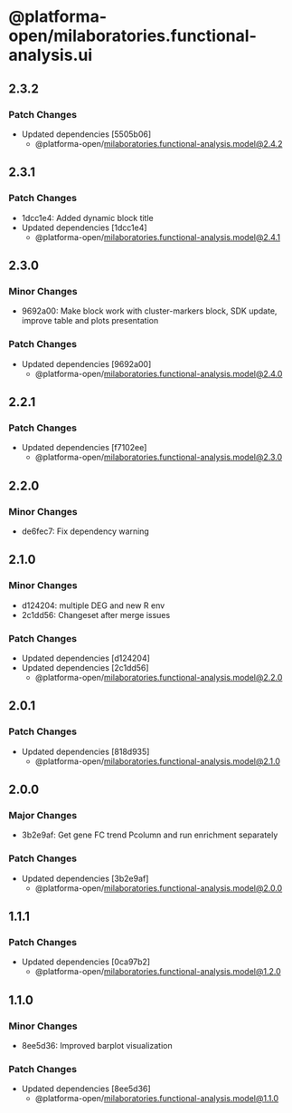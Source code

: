 # @platforma-open/milaboratories.functional-analysis.ui

## 2.3.2

### Patch Changes

- Updated dependencies [5505b06]
  - @platforma-open/milaboratories.functional-analysis.model@2.4.2

## 2.3.1

### Patch Changes

- 1dcc1e4: Added dynamic block title
- Updated dependencies [1dcc1e4]
  - @platforma-open/milaboratories.functional-analysis.model@2.4.1

## 2.3.0

### Minor Changes

- 9692a00: Make block work with cluster-markers block, SDK update, improve table and plots presentation

### Patch Changes

- Updated dependencies [9692a00]
  - @platforma-open/milaboratories.functional-analysis.model@2.4.0

## 2.2.1

### Patch Changes

- Updated dependencies [f7102ee]
  - @platforma-open/milaboratories.functional-analysis.model@2.3.0

## 2.2.0

### Minor Changes

- de6fec7: Fix dependency warning

## 2.1.0

### Minor Changes

- d124204: multiple DEG and new R env
- 2c1dd56: Changeset after merge issues

### Patch Changes

- Updated dependencies [d124204]
- Updated dependencies [2c1dd56]
  - @platforma-open/milaboratories.functional-analysis.model@2.2.0

## 2.0.1

### Patch Changes

- Updated dependencies [818d935]
  - @platforma-open/milaboratories.functional-analysis.model@2.1.0

## 2.0.0

### Major Changes

- 3b2e9af: Get gene FC trend Pcolumn and run enrichment separately

### Patch Changes

- Updated dependencies [3b2e9af]
  - @platforma-open/milaboratories.functional-analysis.model@2.0.0

## 1.1.1

### Patch Changes

- Updated dependencies [0ca97b2]
  - @platforma-open/milaboratories.functional-analysis.model@1.2.0

## 1.1.0

### Minor Changes

- 8ee5d36: Improved barplot visualization

### Patch Changes

- Updated dependencies [8ee5d36]
  - @platforma-open/milaboratories.functional-analysis.model@1.1.0
